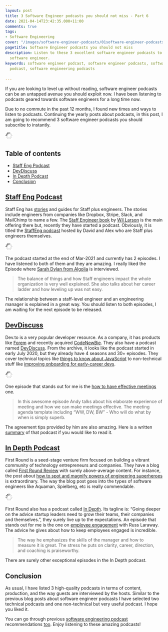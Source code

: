 ```yaml
---
layout: post
title: 3 Software Engineer podcasts you should not miss - Part 6
date: 2021-04-14T23:42:35.000+11:00
comments: true
tags:
- Software Engineering
cover: "/images/software-engineer-podcasts/01software-engineer-podcasts.jpg"
pagetitle: Software Engineer podcasts you should not miss
description: Listen to these 3 excellent software engineer podcasts to become a better
  software engineer.
keywords: software engineer podcast, software engineer podcasts, software engineering
  podcast, software engineering podcasts

---
```

If you are looking to level up without reading, software engineer podcasts can be an untapped avenue you should exploit now. I have been listening to podcasts geared towards software engineers for a long time now.

Due to no commute in the past 12 months, I found new times and ways to listen to podcasts. Continuing the yearly posts about podcasts, in this post, I am going to recommend 3 software engineer podcasts you should subscribe to instantly.

<img class="center" src="/images/generic/loading.gif" data-echo="/images/software-engineer-podcasts/01software-engineer-podcasts.jpg" title="Software Engineer podcasts you should not miss" alt="Software Engineer podcasts you should not miss">

<!-- more -->

## Table of contents

* [Staff Eng Podcast](#staff-eng-podcast)
* [DevDiscuss](#devdiscuss)
* [In Depth Podcast](#in-depth-podcast)
* [Conclusion](#conclusion)

## [Staff Eng Podcast](https://podcast.staffeng.com/)

Staff Eng has [stories](https://staffeng.com/stories) and guides for Staff plus engineers. The stories include engineers from companies like Dropbox, Stripe, Slack, and MailChimp to name a few. The [Staff Engineer book](https://staffeng.com/book) by [Wil Larson](https://lethain.com/``) is the main offering there but, recently they have started a podcast. Obviously, it is titled the [StaffEng podcast](https://podcast.staffeng.com/) hosted by David and Alex who are Staff plus engineers themselves.

<img class="center" src="/images/generic/loading.gif" data-echo="/images/software-engineer-podcasts/02staff-eng-podcast.jpg" title="Staff Eng podcast features inteview with staff plus engineers" alt="Staff Eng podcast features inteview with staff plus engineers">

The podcast started at the end of Mar-2021 and currently has 2 episodes. I have listened to both of them and they are amazing. I really liked the Episode where [Sarah Dylan from Algolia](https://podcast.staffeng.com/1687069/8172674-sarah-dayan-algolia) is interviewed. 

> The balance of things and how Staff engineers impact the whole organization is very well explained. She also talks about her career ladder and how leveling up was not easy. 

The relationship between a staff-level engineer and an engineering manager is explained in a great way. You should listen to both episodes, I am waiting for the next episode to be released.

## [DevDiscuss](https://dev.to/devdiscuss)

Dev.to is a very popular developer resource. As a company, it has products like [Forem](https://www.forem.com/) and recently acquired [CodeNewBie](https://dev.to/devteam/special-announcement-from-dev-4oi). They also have a podcast named [DevDiscuss](https://dev.to/devdiscuss). From the archive, it looks like the podcast started in early July 2020, but they already have 4 seasons and 30+ episodes. They cover technical topics like [things to know about JavaScript](https://dev.to/devdiscuss/s4-e3-code-splitting-and-the-long-list-of-things-you-need-to-know-about-writing-javascript) to non-technical stuff like [improving onboarding for early-career devs](https://dev.to/devdiscuss/s3-e5-improving-your-onboarding-for-early-career-devs).

<img class="center" src="/images/generic/loading.gif" data-echo="/images/software-engineer-podcasts/03dev-discuss-podcast.jpg" title="Dev Discuss podcasts includes both technical and non-technical content" alt="Dev Discuss podcasts includes both technical and non-technical content">

One episode that stands out for me is the [how to have effective meetings](https://dev.to/devdiscuss/s4-e1-this-is-how-you-have-effective-meetings) one. 

> In this awesome episode Andy talks about his elaborate experience of meeting and how we can make meetings effective. The meeting agenda template including “WW, DW, BW” - Who will do what by when is simply superb.

The agreement tips provided by him are also amazing. Here is a written [summary](https://dev.to/mauro_codes/5-tips-for-effective-meetings-40dd) of that podcast if you would like to read it.

## [In Depth Podcast](https://review.firstround.com/podcast)

First Round is a seed-stage venture firm focused on building a vibrant community of technology entrepreneurs and companies. They have a blog called [First Round Review](https://review.firstround.com/) with surely above-average content. For instance, the post about [how to spot and magnify powers of engineering superheroes](https://review.firstround.com/how-to-spot-and-magnify-the-powers-of-your-engineering-superheroes) is extraordinary. The way the blog post goes into the types of software engineers like Aquaman, Spielberg, etc is really commendable.

<img class="center" src="/images/generic/loading.gif" data-echo="/images/software-engineer-podcasts/04in-depth-podcast.jpg" title="In Depth Podcast by First Round has stellar team building suggestions very useful for software engineers" alt="In Depth Podcast by First Round has stellar team building suggestions very useful for software engineers">

First Round also has a podcast called [In Depth](https://review.firstround.com/podcast). Its tagline is: “Going deeper on the advice startup leaders need to grow their teams, their companies and themselves.”, they surely live up to the expectations. An episode that stands out for me is the one on [employee engagement](https://open.spotify.com/episode/2gyQoS33TuRDAQL3PziNK8) with Russ Laraway. The advice he gives about how to keep employees engaged is incredible.

> The way he emphasizes the skills of the manager and how to measure it is great. The stress he puts on clarity, career, direction, and coaching is praiseworthy. 

There are surely other exceptional episodes in the In Depth podcast.

## Conclusion

As usual, I have listed 3 high-quality podcasts in terms of content, production, and the way guests are interviewed by the hosts. Similar to the previous blog posts about software engineer podcasts I have selected two technical podcasts and one non-technical but very useful podcast. I hope you liked it. 

You can go through previous [software engineering podcast](/blog//2020/09/software-engineering-podcasts-you-must-subscribe-to/) recommendations [too](/blog/2019/07/podcasts-every-software-engineer-slash-developer-should-subscribe-to-part-4/). Enjoy listening to these amazing podcasts!